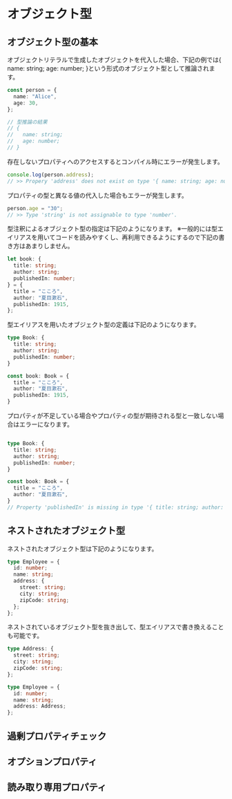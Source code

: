 # オブジェクト型

## オブジェクト型の基本

オブジェクトリテラルで生成したオブジェクトを代入した場合、下記の例では{ name: string; age: number; }という形式のオブジェクト型として推論されます。

```ts
const person = {
  name: "Alice",
  age: 30,
};

// 型推論の結果
// {
//   name: string;
//   age: number;
// }
```

存在しないプロパティへのアクセスするとコンパイル時にエラーが発生します。

```ts
console.log(person.address);
// >> Propery 'address' does not exist on type '{ name: string; age: number; }'.
```

プロパティの型と異なる値の代入した場合もエラーが発生します。

```ts
person.age = "30";
// >> Type 'string' is not assignable to type 'number'.
```

型注釈によるオブジェクト型の指定は下記のようになります。
※一般的には型エイリアスを用いてコードを読みやすくし、再利用できるようにするので下記の書き方はあまりしません。

```ts
let book: {
  title: string;
  author: string;
  publishedIn: number;
} = {
  title = "こころ",
  author: "夏目漱石",
  publishedIn: 1915,
};
```

型エイリアスを用いたオブジェクト型の定義は下記のようになります。

```ts
type Book: {
  title: string;
  author: string;
  publishedIn: number;
}

const book: Book = {
  title = "こころ",
  author: "夏目漱石",
  publishedIn: 1915,
}
```

プロパティが不足している場合やプロパティの型が期待される型と一致しない場合はエラーになります。

```ts

type Book: {
  title: string;
  author: string;
  publishedIn: number;
}

const book: Book = {
  title = "こころ",
  author: "夏目漱石",
}
// Property 'publishedIn' is missing in type '{ title: string; author: string; }' but required in type 'Book'
```

## ネストされたオブジェクト型

ネストされたオブジェクト型は下記のようになります。

```ts
type Employee = {
  id: number;
  name: string;
  address: {
    street: string;
    city: string;
    zipCode: string;
  };
};
```

ネストされているオブジェクト型を抜き出して、型エイリアスで書き換えることも可能です。

```ts
type Address: {
  street: string;
  city: string;
  zipCode: string;
};

type Employee = {
  id: number;
  name: string;
  address: Address;
};
```

## 過剰プロパティチェック

## オプションプロパティ

## 読み取り専用プロパティ
